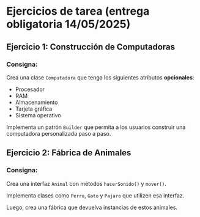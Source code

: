 # Ejercicios de tarea (entrega obligatoria 14/05/2025)

## Ejercicio 1: Construcción de Computadoras

### Consigna:

Crea una clase `Computadora` que tenga los siguientes atributos **opcionales**:

- Procesador
- RAM
- Almacenamiento
- Tarjeta gráfica
- Sistema operativo

Implementa un patrón `Builder` que permita a los usuarios construir una computadora personalizada paso a paso.

## Ejercicio 2: Fábrica de Animales

### Consigna:

Crea una interfaz `Animal` con métodos `hacerSonido()` y `mover()`.

Implementa clases como `Perro`, `Gato` y `Pajaro` que utilizen esa interfaz. 

Luego, crea una fábrica que devuelva instancias de estos animales.

